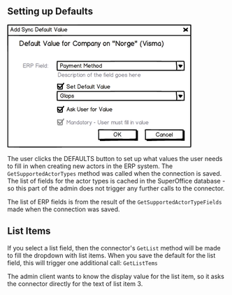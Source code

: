 <properties date="2016-05-11"
SortOrder="3"
/>

Setting up Defaults
-------------------

![](../Erp%20Sync%20Connector%20Interface_files/image006.png)

The user clicks the DEFAULTS button to set up what values the user needs to fill in when creating new actors in the ERP system. The `GetSupportedActorTypes` method was called when the connection is saved. The list of fields for the actor types is cached in the SuperOffice database - so this part of the admin does not trigger any further calls to the connector.

The list of ERP fields is from the result of the `GetSupportedActorTypeFields` made when the connection was saved.

List Items
----------

If you select a list field, then the connector's `GetList` method will be made to fill the dropdown with list items.
When you save the default for the list field, this will trigger one additional call: `GetListTems`

The admin client wants to know the display value for the list item, so it asks the connector directly for the text of list item 3.
